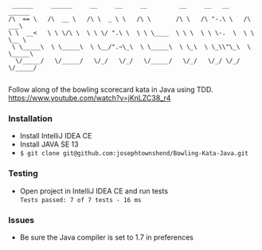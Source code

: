 ```
 ______     ______     __     __     __         __     __   __     ______    
/\  == \   /\  __ \   /\ \  _ \ \   /\ \       /\ \   /\ "-.\ \   /\  ___\   
\ \  __<   \ \ \/\ \  \ \ \/ ".\ \  \ \ \____  \ \ \  \ \ \-.  \  \ \ \__ \  
 \ \_____\  \ \_____\  \ \__/".~\_\  \ \_____\  \ \_\  \ \_\\"\_\  \ \_____\ 
  \/_____/   \/_____/   \/_/   \/_/   \/_____/   \/_/   \/_/ \/_/   \/_____/ 
                                                                             
```

Follow along of the bowling scorecard kata in Java using TDD.
https://www.youtube.com/watch?v=jKnLZC38_r4

### Installation

- Install IntelliJ IDEA CE
- Install JAVA SE 13
- `$ git clone git@github.com:josephtownshend/Bowling-Kata-Java.git`

### Testing
- Open project in IntelliJ IDEA CE and run tests<br>
`Tests passed: 7 of 7 tests - 16 ms`

### Issues
- Be sure the Java compiler is set to 1.7 in preferences

